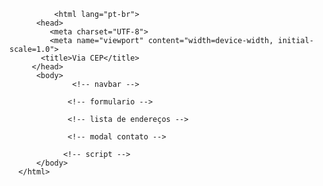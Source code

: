 <!DOCTYPE html>
              <html lang="pt-br">
          <head>
             <meta charset="UTF-8">
             <meta name="viewport" content="width=device-width, initial-scale=1.0">
           <title>Via CEP</title>
         </head>
          <body>
                  <!-- navbar -->

                 <!-- formulario -->

                 <!-- lista de endereços -->

                 <!-- modal contato -->

                <!-- script -->
          </body>
      </html>
